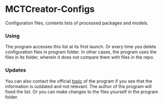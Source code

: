 # MCTCreator-Configs
Configuration files, contents lists of processed packages and models.

### Using
The program accesses this list at its first launch. Or every time you delete configuration files in program folder. In other cases, the program uses the files in its folder, wherein it does not compare them with files in the repo.

### Updates
You can also contact the official [topic](https://koreanrandom.com/forum/topic/1578-) of the program if you see that the information is outdated and not relevant. The author of the program will fixed the list. Or you can make changes to the files yourself in the program folder.